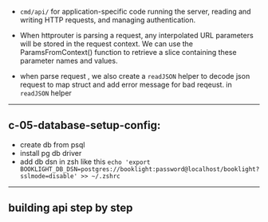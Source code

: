 - `cmd/api/` for application-specific code running the server, reading and writing HTTP requests, and managing authentication.

- When httprouter is parsing a request, any interpolated URL parameters will be
  stored in the request context. We can use the ParamsFromContext() function to
  retrieve a slice containing these parameter names and values.

- when parse request , we also create a `readJSON` helper to decode json request to map struct and add error message for bad reqeust. in `readJSON` helper

---

## c-05-database-setup-config:

- create db from psql
- install pg db driver
- add db dsn in zsh like this
  `echo 'export BOOKLIGHT_DB_DSN=postgres://booklight:password@localhost/booklight?sslmode=disable' >> ~/.zshrc`

---

## building api step by step
